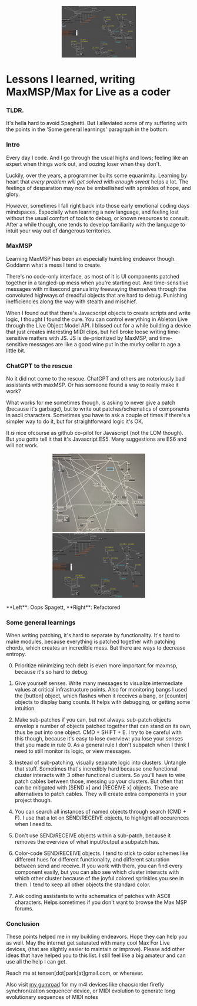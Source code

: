 <p align="center">
<img width= "40%" src="/images/blogHeaders/max4lifeClean.png" alt="ld image">
</p>

# Lessons I learned, writing MaxMSP/Max for Live as a coder
### TLDR.
It's hella hard to avoid Spaghetti. But I alleviated some of my suffering with the points in the 'Some general learnings' paragraph in the bottom.

### Intro
Every day I code. 
And I go through the usual highs and lows; feeling like an expert when things work out, and oozing loser when they don't.

Luckily, over the years, a programmer builts some equanimity. 
Learning by heart that _every problem will get solved with enough sweat_ helps a lot. The feelings of desparation may now be embellished with sprinkles of hope, and glory. 

However, sometimes I fall right back into those early emotional coding days mindspaces. 
Especially when learning a new language, and feeling lost without the usual comfort of tools to debug, or known resources to consult. After a while though, one tends to develop familiarity with the language to intuit your way out of dangerous territories.

### MaxMSP
Learning MaxMSP has been an especially humbling endeavor though.
Goddamn what a mess I tend to create.

There's no code-only interface, as most of it is UI components patched together in a tangled-up mess when you're starting out. And time-sensitive messages with milisecond granualirity freewaying themselves through the convoluted highways of dreadful objects that are hard to debug. Punishing inefficiencies along the way with stealth and mischief.

When I found out that there's Javacscript objects to create scripts and write logic, I thought I found the cure. You can control everything in Ableton Live through the Live Object Model API. I blissed out for a while building a device that just creates interesting MIDI clips, but hell broke loose writing time-sensitive matters with JS. JS is de-prioritized by MaxMSP, and time-sensitive messages are like a good wine put in the murky cellar to age a little bit.

### ChatGPT to the rescue
No it did not come to the rescue. ChatGPT and others are notoriously bad assistants with maxMSP. Or has someone found a way to really make it work?

What works for me sometimes though, is asking to never give a patch (because it's garbage), but to write out patches/schematics of components in ascii characters. Sometimes you have to ask a couple of times if there's a simpler way to do it, but for straightforward logic it's OK.

It _is_ nice ofcourse as github co-pilot for Javascript (not the LOM though). But you gotta tell it that it's Javascript ES5. Many suggestions are ES6 and will not work.


<p align="center">
<img width= "50%" src="/images/max4lLifeUgly.jpg" alt="information image">
<img width= "50%" src="/images/blogHeaders/max4lifeClean.png" alt="information image">
</p>
**Left**: Oops Spagett, **Right**: Refactored

### Some general learnings
When writing patching, it's hard to separate by functionality. It's hard to make modules, because everything is patched together with patching chords, which creates an incredible mess. But there are ways to decrease entropy. 

0. Prioritize minimizing tech debt is even more important for maxmsp, because it's so hard to debug. 

1. Give yourself senses. Write many messages to visualize intermediate values at critical infrastructure points. Also for monitoring bangs I used the [button] object, which flashes when it receives a bang, or [counter] objects to display bang counts. It helps with debugging, or getting some intuition. 

2. Make sub-patches if you can, but not always. sub-patch objects envelop a number of objects patched together that can stand on its own, thus be put into one object. CMD + SHIFT + E. I try to be careful with this though, because it's easy to lose overview: you lose your senses that you made in rule 0. As a general rule I don't subpatch when I think I need to still monitor its logic, or view messages. 

3. Instead of sub-patching, visually separate logic into clusters. Untangle that stuff. Sometimes that's incredibly hard because one functional cluster interacts with 3 other functional clusters. So you'll have to wire patch cables between those, messing up your clusters. But often that can be mitigated with [SEND x] and [RECEIVE x] objects. These are alternatives to patch cables. They will create extra components in your project though. 

4. You can search all instances of named objects through search (CMD + F). I use that a lot on SEND/RECEIVE objects, to highlight all occurences when I need to. 

5. Don't use SEND/RECEIVE objects within a sub-patch, because it removes the overview of what input/output a subpatch has.

6. Color-code SEND/RECEIVE objects. I tend to stick to color schemes like different hues for different functionality, and different saturation between send and receive. If you work with them, you can find every component easily, but you can also see which cluster interacts with which other cluster because of the joyful colored sprinkles you see in them. I tend to keep all other objects the standard color.

7. Ask coding assistants to write schematics of patches with ASCII characters. Helps sometimes if you don't want to browse the Max MSP forums. 

### Conclusion
These points helped me in my building endeavors. Hope they can help you as well. 
May the internet get saturated with many cool Max For Live devices, (that are slightly easier to maintain or improve).
Please add other ideas that have helped you to this list. I still feel like a big amateur and can use all the help I can get. 

Reach me at tensen[dot]park[at]gmail.com, or wherever.

Also visit [my gumroad]("https://tensenpark.gumroad.com/") for my m4l devices like chaos/order firefly synchronization sequencer device, or MIDI evolution to generate long evolutionary sequences of MIDI notes